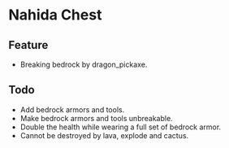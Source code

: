 # Nahida Chest

## Feature
* Breaking bedrock by dragon_pickaxe.

## Todo
* Add bedrock armors and tools.
* Make bedrock armors and tools unbreakable.
* Double the health while wearing a full set of bedrock armor.
* Cannot be destroyed by lava, explode and cactus.